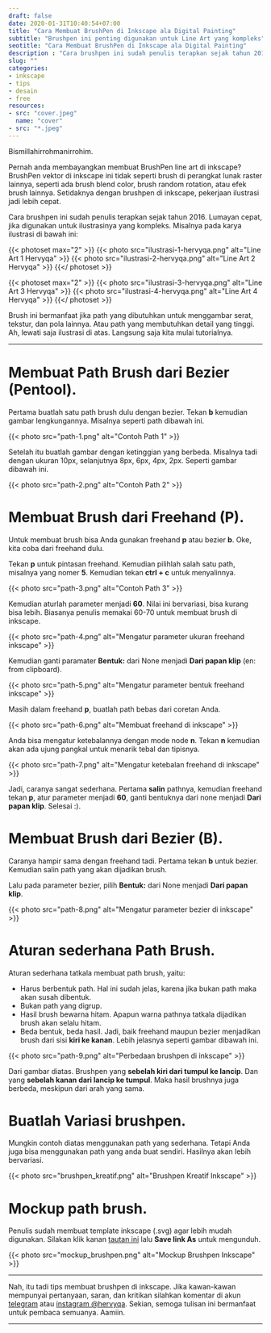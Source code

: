 ```yaml
---
draft: false
date: 2020-01-31T10:40:54+07:00
title: "Cara Membuat BrushPen di Inkscape ala Digital Painting"
subtitle: "Brushpen ini penting digunakan untuk Line Art yang kompleks"
seotitle: "Cara Membuat BrushPen di Inkscape ala Digital Painting"
description : "Cara brushpen ini sudah penulis terapkan sejak tahun 2016. Setidaknya dengan brushpen di inkscape, membuat karya ilustrasi yang kompleks jadi lebih cepat."
slug: ""
categories:
- inkscape
- tips
- desain
- free
resources:
- src: "cover.jpeg"
  name: "cover"
- src: "*.jpeg"
---
```


Bismillahirrohmanirrohim.

Pernah anda membayangkan membuat BrushPen line art di inkscape?
BrushPen vektor di inkscape ini tidak seperti brush di perangkat lunak raster lainnya, seperti ada brush blend color, brush random rotation, atau efek brush lainnya. Setidaknya dengan brushpen di inkscape, pekerjaan ilustrasi jadi lebih cepat.

Cara brushpen ini sudah penulis terapkan sejak tahun 2016. Lumayan cepat, jika digunakan untuk ilustrasinya yang kompleks. Misalnya pada karya ilustrasi di bawah ini:

{{< photoset max="2" >}}
  {{< photo src="ilustrasi-1-hervyqa.png" alt="Line Art 1 Hervyqa" >}}
  {{< photo src="ilustrasi-2-hervyqa.png" alt="Line Art 2 Hervyqa" >}}
{{</ photoset >}}

{{< photoset max="2" >}}
  {{< photo src="ilustrasi-3-hervyqa.png" alt="Line Art 3 Hervyqa" >}}
  {{< photo src="ilustrasi-4-hervyqa.png" alt="Line Art 4 Hervyqa" >}}
{{</ photoset >}}

Brush ini bermanfaat jika path yang dibutuhkan untuk menggambar serat, tekstur, dan pola lainnya.
Atau path yang membutuhkan detail yang tinggi. Ah, lewati saja ilustrasi di atas. Langsung saja kita mulai tutorialnya.

***

# Membuat Path Brush dari Bezier (Pentool).

Pertama buatlah satu path brush dulu dengan bezier. Tekan **b** kemudian gambar lengkungannya. Misalnya seperti path dibawah ini.

{{< photo src="path-1.png" alt="Contoh Path 1" >}}

Setelah itu buatlah gambar dengan ketinggian yang berbeda. Misalnya tadi dengan ukuran 10px, selanjutnya 8px, 6px, 4px, 2px. Seperti gambar dibawah ini.

{{< photo src="path-2.png" alt="Contoh Path 2" >}}

# Membuat Brush dari Freehand (P).

Untuk membuat brush bisa Anda gunakan freehand **p** atau bezier **b**. Oke, kita coba dari freehand dulu.

Tekan **p** untuk pintasan freehand. Kemudian pilihlah salah satu path, misalnya yang nomer **5**. Kemudian tekan **ctrl + c** untuk menyalinnya.

{{< photo src="path-3.png" alt="Contoh Path 3" >}}

Kemudian aturlah parameter menjadi **60**. Nilai ini bervariasi, bisa kurang bisa lebih. Biasanya penulis memakai 60-70 untuk membuat brush di inkscape.

{{< photo src="path-4.png" alt="Mengatur parameter ukuran freehand inkscape" >}}

Kemudian ganti paramater **Bentuk:** dari None menjadi **Dari papan klip** (en: from clipboard).

{{< photo src="path-5.png" alt="Mengatur parameter bentuk freehand inkscape" >}}

Masih dalam freehand **p**, buatlah path bebas dari coretan Anda.

{{< photo src="path-6.png" alt="Membuat freehand di inkscape" >}}

Anda bisa mengatur ketebalannya dengan mode node **n**. Tekan **n** kemudian akan ada ujung pangkal untuk menarik tebal dan tipisnya.

{{< photo src="path-7.png" alt="Mengatur ketebalan freehand di inkscape" >}}

Jadi, caranya sangat sederhana. Pertama **salin** pathnya, kemudian freehand tekan **p**, atur parameter menjadi **60**, ganti bentuknya dari none menjadi **Dari papan klip**. Selesai :).

# Membuat Brush dari Bezier (B).

Caranya hampir sama dengan freehand tadi. Pertama tekan **b** untuk bezier. Kemudian salin path yang akan dijadikan brush.

Lalu pada parameter bezier, pilih **Bentuk:** dari None menjadi **Dari papan klip**.

{{< photo src="path-8.png" alt="Mengatur parameter bezier di inkscape" >}}

# Aturan sederhana Path Brush.

Aturan sederhana tatkala membuat path brush, yaitu:

* Harus berbentuk path. Hal ini sudah jelas, karena jika bukan path maka akan susah dibentuk.
* Bukan path yang digrup.
* Hasil brush bewarna hitam. Apapun warna pathnya tatkala dijadikan brush akan selalu hitam.
* Beda bentuk, beda hasil. Jadi, baik freehand maupun bezier menjadikan brush dari sisi **kiri ke kanan**. Lebih jelasnya seperti gambar dibawah ini.

{{< photo src="path-9.png" alt="Perbedaan brushpen di inkscape" >}}

Dari gambar diatas. Brushpen yang **sebelah kiri dari tumpul ke lancip**. Dan yang **sebelah kanan dari lancip ke tumpul**. Maka hasil brushnya juga berbeda, meskipun dari arah yang sama.


# Buatlah Variasi brushpen.

Mungkin contoh diatas menggunakan path yang sederhana. Tetapi Anda juga bisa menggunakan path yang anda buat sendiri. Hasilnya akan lebih bervariasi.

{{< photo src="brushpen_kreatif.png" alt="Brushpen Kreatif Inkscape" >}}

# Mockup path brush.

Penulis sudah membuat template inkscape (.svg) agar lebih mudah digunakan. Silakan klik kanan [tautan ini](mockup_brushpen.svg) lalu **Save link As** untuk mengunduh.

{{< photo src="mockup_brushpen.png" alt="Mockup Brushpen Inkscape" >}}

***

Nah, itu tadi tips membuat brushpen di inkscape. Jika kawan-kawan mempunyai pertanyaan, saran, dan kritikan silahkan komentar di akun [telegram](https://t.me/hervyqa) atau [instagram @hervyqa](https://instagram.com/hervyqa). Sekian, semoga tulisan ini bermanfaat untuk pembaca semuanya. Aamiin.

***
